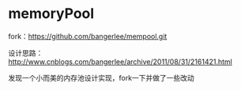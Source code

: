 # memoryPool

fork：https://github.com/bangerlee/mempool.git


设计思路：http://www.cnblogs.com/bangerlee/archive/2011/08/31/2161421.html

发现一个小而美的内存池设计实现，fork一下并做了一些改动

